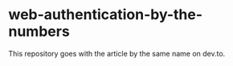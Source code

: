 # web-authentication-by-the-numbers
This repository goes with the article by the same name on dev.to.
